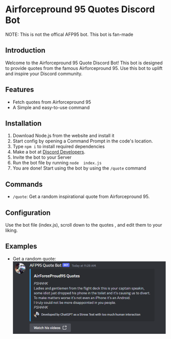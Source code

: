 
# Airforcepround 95 Quotes Discord Bot
NOTE: This is not the offical AFP95 bot. This bot is fan-made


## Introduction
Welcome to the Airforcepround 95 Quote Discord Bot! This bot is designed to provide quotes from the famous Airforcepround 95. Use this bot to uplift and inspire your Discord community.

## Features
- Fetch quotes from Airforcepround 95
- A Simple and easy-to-use command


## Installation
1. Download Node.js from the website and install it
2. Start config by opening a Command Prompt in the code's location.
3. Type `npm i` to install required dependencies
4. Make a bot at [Discord Developers]([link/to/your/bot/invitation](https://discord.com/developers/applications)).
5. Invite the bot to your Server
6. Run the bot file by running `node  index.js`
7. You are done! Start using the bot by using the `/quote` command
## Commands
- `/quote`: Get a random inspirational quote from Airforcepround 95.

## Configuration
Use the bot file (index.js), scroll down to the quotes , and edit them to your liking.

## Examples
- Get a random quote:
![Example](Example.PNG)